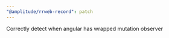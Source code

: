 ```yaml
---
"@amplitude/rrweb-record": patch
---
```


Correctly detect when angular has wrapped mutation observer
